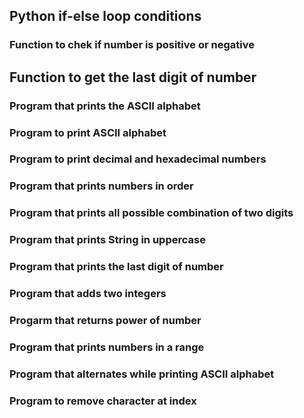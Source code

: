 ## Python if-else loop conditions
### Function to chek if number is positive or negative
## Function to get the last digit of number
### Program that prints the ASCII alphabet
### Program to print ASCII alphabet
### Program to print decimal and hexadecimal numbers
### Program that prints numbers in order
### Program that prints all possible combination of two digits
### Program that prints String in uppercase
### Program that prints the last digit of number
### Program that adds two integers
### Progarm that returns power of number
### Program that prints numbers in a range
### Program that alternates while printing ASCII alphabet
### Program to remove character at index
